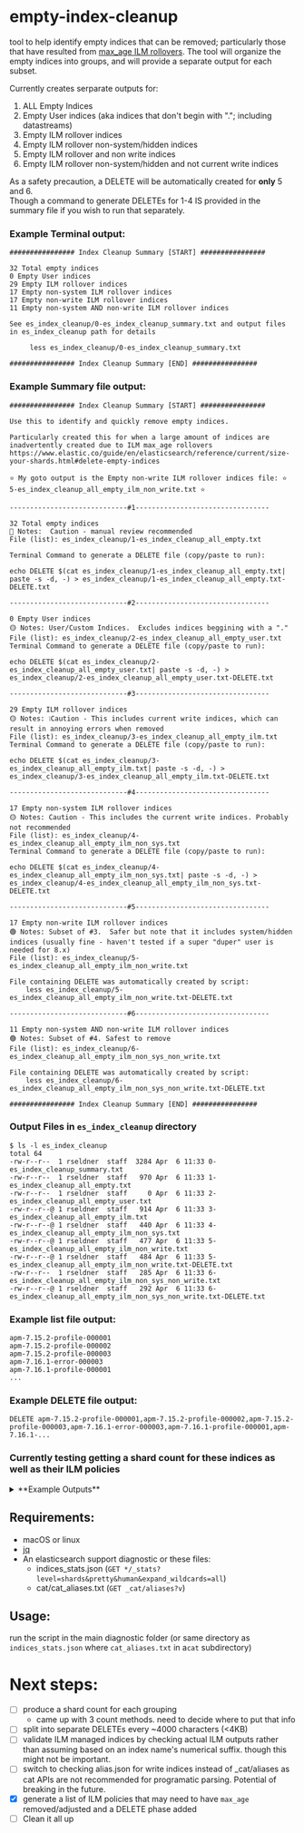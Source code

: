 # empty-index-cleanup
 tool to help identify empty indices that can be removed; particularly those that have resulted from [max_age ILM rollovers](https://www.elastic.co/guide/en/elasticsearch/reference/current/size-your-shards.html#delete-empty-indices).
 The tool will organize the empty indices into groups, and will provide a separate output for each subset.

Currently creates serparate outputs for:
1. ALL Empty Indices
2. Empty User indices (aka indices that don't begin with "."; including datastreams)
3. Empty ILM rollover indices
4. Empty ILM rollover non-system/hidden indices
5. Empty ILM rollover and non write indices
6. Empty ILM rollover non-system/hidden and not current write indices

As a safety precaution, a DELETE will be automatically created for **only** 5 and 6.  
Though a command to generate DELETEs for 1-4 IS provided in the summary file if you wish to run that separately. 

### Example Terminal output:
```
################ Index Cleanup Summary [START] ################

32 Total empty indices
0 Empty User indices
29 Empty ILM rollover indices
17 Empty non-system ILM rollover indices
17 Empty non-write ILM rollover indices
11 Empty non-system AND non-write ILM rollover indices

See es_index_cleanup/0-es_index_cleanup_summary.txt and output files in es_index_cleanup path for details

	 less es_index_cleanup/0-es_index_cleanup_summary.txt

################ Index Cleanup Summary [END] ################
```
### Example Summary file output:
```
################ Index Cleanup Summary [START] ################

Use this to identify and quickly remove empty indices.

Particularly created this for when a large amount of indices are inadvertently created due to ILM max_age rollovers
https://www.elastic.co/guide/en/elasticsearch/reference/current/size-your-shards.html#delete-empty-indices

⭐ My goto output is the Empty non-write ILM rollover indices file: ⭐ 5-es_index_cleanup_all_empty_ilm_non_write.txt ⭐

-----------------------------#1---------------------------------

32 Total empty indices
🛑 Notes:  Caution - manual review recommended
File (list): es_index_cleanup/1-es_index_cleanup_all_empty.txt

Terminal Command to generate a DELETE file (copy/paste to run):

echo DELETE $(cat es_index_cleanup/1-es_index_cleanup_all_empty.txt| paste -s -d, -) > es_index_cleanup/1-es_index_cleanup_all_empty.txt-DELETE.txt

-----------------------------#2---------------------------------

0 Empty User indices
🟡 Notes: User/Custom Indices.  Excludes indices beggining with a "."
File (list): es_index_cleanup/2-es_index_cleanup_all_empty_user.txt
Terminal Command to generate a DELETE file (copy/paste to run):

echo DELETE $(cat es_index_cleanup/2-es_index_cleanup_all_empty_user.txt| paste -s -d, -) > es_index_cleanup/2-es_index_cleanup_all_empty_user.txt-DELETE.txt

-----------------------------#3---------------------------------

29 Empty ILM rollover indices
🟡 Notes: ❕Caution - This includes current write indices, which can result in annoying errors when removed
File (list): es_index_cleanup/3-es_index_cleanup_all_empty_ilm.txt
Terminal Command to generate a DELETE file (copy/paste to run):

echo DELETE $(cat es_index_cleanup/3-es_index_cleanup_all_empty_ilm.txt| paste -s -d, -) > es_index_cleanup/3-es_index_cleanup_all_empty_ilm.txt-DELETE.txt

-----------------------------#4---------------------------------

17 Empty non-system ILM rollover indices
🟡 Notes: Caution - This includes the current write indices. Probably not recommended 
File (list): es_index_cleanup/4-es_index_cleanup_all_empty_ilm_non_sys.txt
Terminal Command to generate a DELETE file (copy/paste to run):

echo DELETE $(cat es_index_cleanup/4-es_index_cleanup_all_empty_ilm_non_sys.txt| paste -s -d, -) > es_index_cleanup/4-es_index_cleanup_all_empty_ilm_non_sys.txt-DELETE.txt

-----------------------------#5---------------------------------

17 Empty non-write ILM rollover indices
🟢 Notes: Subset of #3.  Safer but note that it includes system/hidden indices (usually fine - haven't tested if a super "duper" user is needed for 8.x)
File (list): es_index_cleanup/5-es_index_cleanup_all_empty_ilm_non_write.txt

File containing DELETE was automatically created by script:
	less es_index_cleanup/5-es_index_cleanup_all_empty_ilm_non_write.txt-DELETE.txt

-----------------------------#6---------------------------------

11 Empty non-system AND non-write ILM rollover indices
🟢 Notes: Subset of #4. Safest to remove
File (list): es_index_cleanup/6-es_index_cleanup_all_empty_ilm_non_sys_non_write.txt

File containing DELETE was automatically created by script:
	less es_index_cleanup/6-es_index_cleanup_all_empty_ilm_non_sys_non_write.txt-DELETE.txt

################ Index Cleanup Summary [END] ################

```
### Output Files in `es_index_cleanup` directory
```
$ ls -l es_index_cleanup 
total 64
-rw-r--r--  1 rseldner  staff  3284 Apr  6 11:33 0-es_index_cleanup_summary.txt
-rw-r--r--  1 rseldner  staff   970 Apr  6 11:33 1-es_index_cleanup_all_empty.txt
-rw-r--r--  1 rseldner  staff     0 Apr  6 11:33 2-es_index_cleanup_all_empty_user.txt
-rw-r--r--@ 1 rseldner  staff   914 Apr  6 11:33 3-es_index_cleanup_all_empty_ilm.txt
-rw-r--r--@ 1 rseldner  staff   440 Apr  6 11:33 4-es_index_cleanup_all_empty_ilm_non_sys.txt
-rw-r--r--@ 1 rseldner  staff   477 Apr  6 11:33 5-es_index_cleanup_all_empty_ilm_non_write.txt
-rw-r--r--@ 1 rseldner  staff   484 Apr  6 11:33 5-es_index_cleanup_all_empty_ilm_non_write.txt-DELETE.txt
-rw-r--r--  1 rseldner  staff   285 Apr  6 11:33 6-es_index_cleanup_all_empty_ilm_non_sys_non_write.txt
-rw-r--r--@ 1 rseldner  staff   292 Apr  6 11:33 6-es_index_cleanup_all_empty_ilm_non_sys_non_write.txt-DELETE.txt
```
### Example list file output:
```
apm-7.15.2-profile-000001
apm-7.15.2-profile-000002
apm-7.15.2-profile-000003
apm-7.16.1-error-000003
apm-7.16.1-profile-000001
...
```
### Example DELETE file output:
```
DELETE apm-7.15.2-profile-000001,apm-7.15.2-profile-000002,apm-7.15.2-profile-000003,apm-7.16.1-error-000003,apm-7.16.1-profile-000001,apm-7.16.1-...
```

### Currently testing getting a shard count for these indices as well as their ILM policies

<details>
<summary> **Example Outputs**</summary>
	
```
######### 💰 Total Shards Savings (cluster wide) 💰 #########

1 - Shard count Method 1 (total_count in indices_stats.json) - might take several seconds.  This will count total assigned shards.
124

#########

2 - Shard count Method 2 (looks at P & R columns cat_indices) - This will count total configured shards; so unassigned shards will be included in the count
124

#########

3 - Used shard count Method 3 (count of index name in shards.json - 1 instance = 1 shard). This will count total configured shards; so unassigned shards will be included in the count
124


###########################################################
Consider adjusting the rollover max_age or Delete phase min_age in the following ILM Policies

apm-rollover-30-days (31 empty rollover indices)
	 Rollover max_age: 	 30d
	 Delete min_age: 	 30d


kibana-event-log-policy (26 empty rollover indices)
	 Rollover max_age: 	 30d
	 Delete min_age: 	 90d


metricbeat (7 empty rollover indices)
	 Rollover max_age: 	 1d
	 Delete min_age: 	 7d
```
	
</details>

## Requirements:
- macOS or linux
- [jq](https://stedolan.github.io/jq/download/)
- An elasticsearch support diagnostic or these files:
  - indices_stats.json (`GET */_stats?level=shards&pretty&human&expand_wildcards=all`)
  - cat/cat_aliases.txt (`GET _cat/aliases?v`)

## Usage:
run the script in the main diagnostic folder (or same directory as `indices_stats.json` where `cat_aliases.txt` in a`cat` subdirectory)

# Next steps:
- [ ] produce a shard count for each grouping
  - came up with 3 count methods.  need to decide where to put that info
- [ ] split into separate DELETEs every ~4000 characters (<4KB)
- [ ] validate ILM managed indices by checking actual ILM outputs rather than assuming based on an index name's numerical suffix.  though this might not be important.
- [ ] switch to checking alias.json for write indices instead of _cat/aliases as cat APIs are not recommended for programatic parsing.  Potential of breaking in the future.
- [X] generate a list of ILM policies that may need to have `max_age` removed/adjusted and a DELETE phase added
- [ ] Clean it all up

